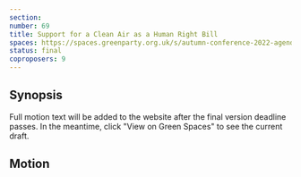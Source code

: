 ```yaml
---
section:
number: 69
title: Support for a Clean Air as a Human Right Bill
spaces: https://spaces.greenparty.org.uk/s/autumn-conference-2022-agenda-forum/?contentId=101859
status: final
coproposers: 9
---
```

## Synopsis
Full motion text will be added to the website after the final version deadline passes. In the meantime, click "View on Green Spaces" to see the current draft.

## Motion
